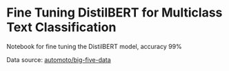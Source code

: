 # Fine Tuning DistilBERT for Multiclass Text Classification

Notebook for fine tuning the DistilBERT model, accuracy 99%

Data source: [automoto/big-five-data](https://github.com/automoto/big-five-data?tab=readme-ov-file)
